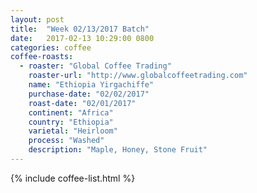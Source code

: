 ```yaml
---
layout: post
title:  "Week 02/13/2017 Batch"
date:   2017-02-13 10:29:00 0800
categories: coffee
coffee-roasts:
  - roaster: "Global Coffee Trading"
    roaster-url: "http://www.globalcoffeetrading.com"
    name: "Ethiopia Yirgachiffe"
    purchase-date: "02/02/2017"
    roast-date: "02/01/2017"
    continent: "Africa"
    country: "Ethiopia"
    varietal: "Heirloom"
    process: "Washed"
    description: "Maple, Honey, Stone Fruit"
---
```


{% include coffee-list.html %}
